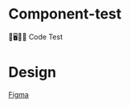 # Component-test
🌈🖥🕺🎶 Code Test

# Design
[Figma](https://www.figma.com/file/tjwU2BUlWCD1ssth3sGm8O/Northvolt---Frontend-component-test?node-id=0%3A1)
